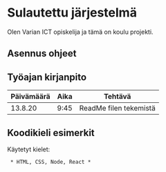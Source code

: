# Sulautettu järjestelmä

Olen Varian ICT opiskelija ja tämä on koulu projekti.

## Asennus ohjeet

## Työajan kirjanpito

Päivämäärä | Aika | Tehtävä
-----------|------|--------
13.8.20    | 9:45 | ReadMe filen tekemistä

## Koodikieli esimerkit
Käytetyt kielet:
 ```
  * HTML, CSS, Node, React *
 ```
 
